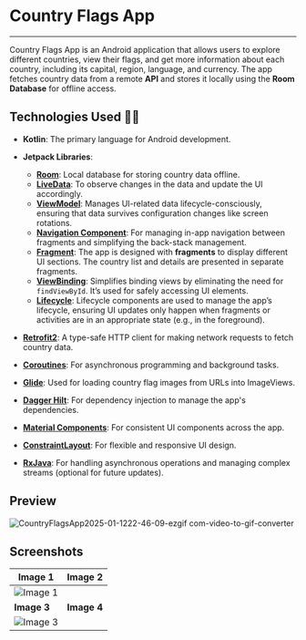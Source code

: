 # Country Flags App
------------------
Country Flags App is an Android application that allows users to explore different countries, view their flags, and get more information about each country, including its capital, region, language, and currency. The app fetches country data from a remote **API** and stores it locally using the **Room Database** for offline access.

## Technologies Used 🚀🔧
- **Kotlin**: The primary language for Android development.
- **Jetpack Libraries**:
  - **[Room](https://developer.android.com/topic/libraries/architecture/room)**: Local database for storing country data offline.
  - **[LiveData](https://developer.android.com/topic/libraries/architecture/livedata)**: To observe changes in the data and update the UI accordingly.
  - **[ViewModel](https://developer.android.com/topic/libraries/architecture/viewmodel)**: Manages UI-related data lifecycle-consciously, ensuring that data survives configuration changes like screen rotations.
  - **[Navigation Component](https://developer.android.com/guide/navigation)**: For managing in-app navigation between fragments and simplifying the back-stack management.
  - **[Fragment](https://developer.android.com/guide/fragments)**: The app is designed with **fragments** to display different UI sections. The country list and details are presented in separate fragments.
  - **[ViewBinding](https://developer.android.com/topic/libraries/view-binding)**: Simplifies binding views by eliminating the need for `findViewById`. It’s used for safely accessing UI elements.
  - **[Lifecycle](https://developer.android.com/topic/libraries/architecture/lifecycle)**: Lifecycle components are used to manage the app’s lifecycle, ensuring UI updates only happen when fragments or activities are in an appropriate state (e.g., in the foreground).
- **[Retrofit2](https://square.github.io/retrofit/)**: A type-safe HTTP client for making network requests to fetch country data.
  
- **[Coroutines](https://developer.android.com/kotlin/coroutines)**: For asynchronous programming and background tasks.
- **[Glide](https://github.com/bumptech/glide)**: Used for loading country flag images from URLs into ImageViews.
- **[Dagger Hilt](https://developer.android.com/training/dependency-injection/hilt-android)**: For dependency injection to manage the app's dependencies.
- **[Material Components](https://material.io/develop/android/docs/getting-started)**: For consistent UI components across the app.
- **[ConstraintLayout](https://developer.android.com/reference/android/widget/ConstraintLayout)**: For flexible and responsive UI design.
- **[RxJava](https://github.com/ReactiveX/RxJava)**: For handling asynchronous operations and managing complex streams (optional for future updates).

## Preview
![CountryFlagsApp2025-01-1222-46-09-ezgif com-video-to-gif-converter](https://github.com/user-attachments/assets/5ed02710-a810-4cce-953a-84517349eac1)

## Screenshots

| **Image 1** | **Image 2** |
|-------------|-------------|
| ![Image 1]() |
| **Image 3** | **Image 4** |
| ![Image 3]() |


